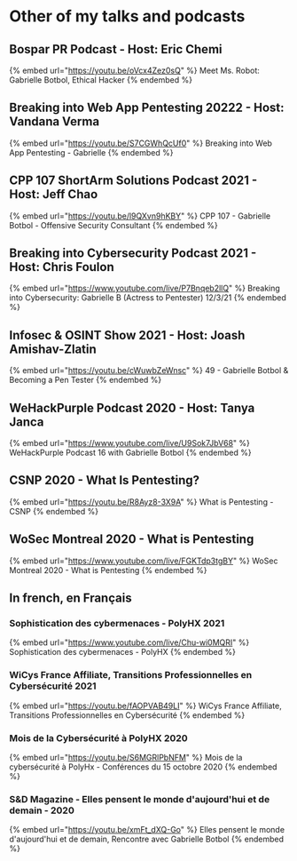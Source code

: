 # Other of my talks and podcasts

## Bospar PR Podcast - Host: Eric Chemi

{% embed url="https://youtu.be/oVcx4Zez0sQ" %} Meet Ms. Robot: Gabrielle Botbol, Ethical Hacker {% endembed %}  

## Breaking into Web App Pentesting 20222 - Host: Vandana Verma

{% embed url="https://youtu.be/S7CGWhQcUf0" %} Breaking into Web App Pentesting - Gabrielle {% endembed %}  

## CPP 107 ShortArm Solutions Podcast 2021 - Host: Jeff Chao

{% embed url="https://youtu.be/l9QXvn9hKBY" %} CPP 107 - Gabrielle Botbol - Offensive Security Consultant {% endembed %}  

## Breaking into Cybersecurity Podcast 2021 - Host: Chris Foulon

{% embed url="https://www.youtube.com/live/P7Bnqeb2llQ" %}  Breaking into Cybersecurity: Gabrielle B (Actress to Pentester) 12/3/21 {% endembed %}  

## Infosec & OSINT Show 2021 - Host: Joash Amishav-Zlatin

{% embed url="https://youtu.be/cWuwbZeWnsc" %} 49 - Gabrielle Botbol & Becoming a Pen Tester {% endembed %}

## WeHackPurple Podcast 2020 - Host: Tanya Janca

{% embed url="https://www.youtube.com/live/U9Sok7JbV68" %} WeHackPurple Podcast 16 with Gabrielle Botbol {% endembed %}

## CSNP 2020 - What Is Pentesting?

{% embed url="https://youtu.be/R8Ayz8-3X9A" %} What is Pentesting - CSNP {% endembed %}

## WoSec Montreal 2020 - What is Pentesting

{% embed url="https://www.youtube.com/live/FGKTdp3tgBY" %} WoSec Montreal 2020 - What is Pentesting {% endembed %}

## In french, en Français

### Sophistication des cybermenaces - PolyHX 2021

{% embed url="https://www.youtube.com/live/Chu-wi0MQRI" %} Sophistication des cybermenaces - PolyHX {% endembed %}

### WiCys France Affiliate, Transitions Professionnelles en Cybersécurité 2021

{% embed url="https://youtu.be/fAOPVAB49LI" %} WiCys France Affiliate, Transitions Professionnelles en Cybersécurité {% endembed %}

### Mois de la Cybersécurité à PolyHX 2020

{% embed url="https://youtu.be/S6MGRlPbNFM" %} Mois de la cybersécurité à PolyHx - Conférences du 15 octobre 2020 {% endembed %}

### S&D Magazine - Elles pensent le monde d'aujourd'hui et de demain - 2020

{% embed url="https://youtu.be/xmFt_dXQ-Go" %} Elles pensent le monde d'aujourd'hui et de demain, Rencontre avec Gabrielle Botbol {% endembed %}